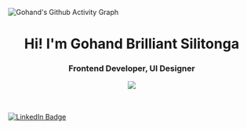 <img alt="Gohand's Github Activity Graph" src="https://activity-graph.herokuapp.com/graph?username=AndyNotfound&bg_color=1F222E&color=F8D866&line=F85D7F&point=FFFFFF&hide_border=true" /></p>
<h1 align="center">Hi! I'm Gohand Brilliant Silitonga</h1>
<h3 align="center">Frontend Developer, UI Designer</h3> 
<p align="center">
<a href="https://github.com/DenverCoder1/readme-typing-svg"><img src="https://readme-typing-svg.herokuapp.com/?lines=Frontend%20developer;Specializing%20In%20user%20interface;1%2B%20years%20of%20coding%20experience;Invariably%20learning%20new%20stuff;Exploring%20new%20UI%20design%20ideas.&center=true&width=380&height=45"></a>
</p>
<br><br>
<a href="https://www.linkedin.com/in/gohand-silitonga-263025239/"><img src="https://img.shields.io/badge/LinkedIn-blue?style=for-the-badge&logo=linkedin&logoColor=white" alt="LinkedIn Badge"></a>
